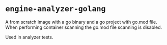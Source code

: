 # `engine-analyzer-golang`
A from scratch image with a go binary and a go project with go.mod file.  When performing container scanning the go.mod file scanning is disabled.

Used in analyzer tests.
